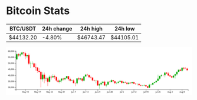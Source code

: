 # Bitcoin Stats

BTC/USDT|24h change|24h high|24h low|
|---|---|---|---|
|$44132.20|-4.80%|$46743.47|$44105.01|

<img src="./chart.svg">
